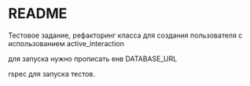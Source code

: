 # README

Тестовое задание, рефакторинг класса для создания пользователя с использованием active_interaction

для запуска нужно прописать енв DATABASE_URL

rspec для запуска тестов.
